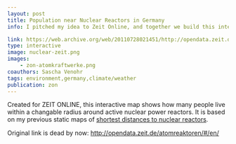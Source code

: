 ```yaml
---
layout: post
title: Population near Nuclear Reactors in Germany
info: I pitched my idea to Zeit Online, and together we build this interactive map within five days! At that time, this was among of the most trafficed interactive features at zeit.de.

link: https://web.archive.org/web/20110728021451/http://opendata.zeit.de/atomreaktoren/#/de/
type: interactive
image: nuclear-zeit.png
images:
    - zon-atomkraftwerke.png
coauthors: Sascha Venohr
tags: environment,germany,climate/weather
publication: zon
---
```


Created for ZEIT ONLINE, this interactive map shows how many people live within a changable radius around active nuclear power reactors. It is based on my previous static maps of [shortest distances to nuclear reactors](/2011/03/04/nuclear-distances).

Original link is dead by now: http://opendata.zeit.de/atomreaktoren/#/en/
